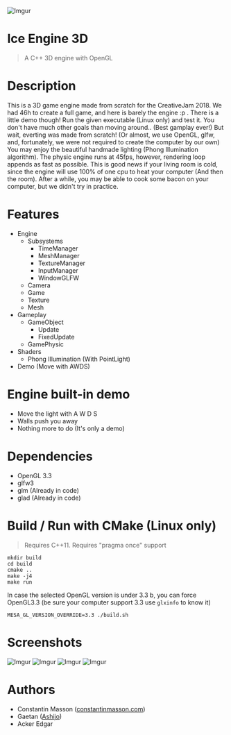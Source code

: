 ![Imgur](https://i.imgur.com/GzgoeHP.png)


# Ice Engine 3D
> A C++ 3D engine with OpenGL


# Description
This is a 3D game engine made from scratch for the CreativeJam 2018.
We had 46h to create a full game, and here is barely the engine :p .
There is a little demo though!
Run the given executable (Linux only) and test it.
You don't have much other goals than moving around.. (Best gamplay ever!)
But wait, everting was made from scratch!
(Or almost, we use OpenGL, glfw, and, fortunately, we were not required to create the computer by our own)
You may enjoy the beautiful handmade lighting (Phong Illumination algorithm).
The physic engine runs at 45fps, however, rendering loop appends as fast as possible.
This is good news if your living room is cold, since the engine will use 100% of one cpu to heat your computer
(And then the room).
After a while, you may be able to cook some bacon on your computer, but we didn't try in practice.


# Features
- Engine
    - Subsystems
        - TimeManager
        - MeshManager
        - TextureManager
        - InputManager
        - WindowGLFW
    - Camera
    - Game
    - Texture
    - Mesh
- Gameplay
    - GameObject
        - Update
        - FixedUpdate
    - GamePhysic
- Shaders
    - Phong Illumination (With PointLight)
- Demo (Move with AWDS)


# Engine built-in demo
- Move the light with A W D S
- Walls push you away
- Nothing more to do (It's only a demo)


# Dependencies
- OpenGL 3.3
- glfw3
- glm (Already in code)
- glad (Already in code)


# Build / Run with CMake (Linux only)
> Requires C++11.
> Requires "pragma once" support
```
mkdir build
cd build
cmake ..
make -j4
make run
```

In case the selected OpenGL version is under 3.3 b, you can force OpenGL3.3 (be sure your computer support 3.3 use `glxinfo` to know it)
```
MESA_GL_VERSION_OVERRIDE=3.3 ./build.sh
```


# Screenshots
![Imgur](https://i.imgur.com/GzgoeHP.png)
![Imgur](https://i.imgur.com/wiPFirD.png)
![Imgur](https://i.imgur.com/yjSiouy.png)
![Imgur](https://i.imgur.com/jRAHB1Q.png)


# Authors
- Constantin Masson ([constantinmasson.com](http://constantinmasson.com/))
- Gaetan ([Ashijo](https://github.com/Ashijo))
- Acker Edgar 
